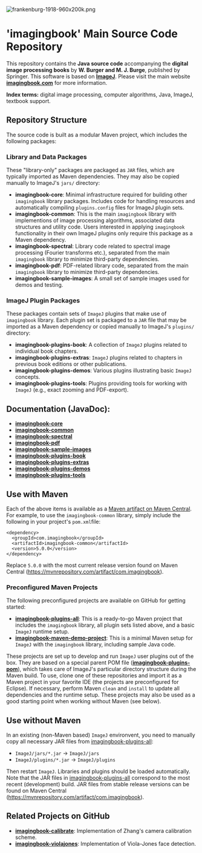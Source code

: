 ![frankenburg-1918-960x200k.png](docs/img/443892583-frankenburg-1918-960x200k.png)

# 'imagingbook' Main Source Code Repository

This repository contains the **Java source code** accompanying the 
**digital image processing books** by **W. Burger and M. J. Burge**, 
published by Springer. This software is based on **[ImageJ](http://rsbweb.nih.gov/ij/index.html)**.
Please visit the main website **[imagingbook.com](https://imagingbook.com/)** for more information.

**Index terms:** digital image processing, computer algorithms, Java, ImageJ, textbook support.

## Repository Structure

The source code is built as a modular Maven project, which includes the following packages:

### Library and Data Packages

These "library-only" packages are packaged as `JAR` files, which are typically imported as Maven
dependencies. They may also be copied manually to ImageJ's `jars/` directory:

* **imagingbook-core**:
    Minimal infrastructure required for building other `imagingbook` library packages.
    Includes code for handling resources and automatically compiling `plugins.config` files
    for ImageJ plugin sets.  
* **imagingbook-common**: 
    This is the main `imagingbook` library with implementions of image processing algorithms,
    associated data structures and utility code. Users interested in applying `imagingbook`
    functionality in their own ImageJ plugins only require this package as a Maven dependency.
* **imagingbook-spectral**: 
    Library code related to spectral image processing (Fourier transforms etc.),
    separated from the main `imagingbook` library to minimize third-party dependencies.
* **imagingbook-pdf**: 
    PDF-related library code,
    separated from the main `imagingbook` library to minimize third-party dependencies.
* **imagingbook-sample-images**: 
    A small set of sample images used for demos and testing.

### ImageJ Plugin Packages

These packages contain sets of `ImageJ` plugins that make use of `imagingbook` library.
Each plugin set is packaged to a `JAR` file that may be imported as a Maven dependency
or copied manually to ImageJ's `plugins/` directory:

* **imagingbook-plugins-book**: 
    A collection of `ImageJ` plugins related to individual book chapters.
* **imagingbook-plugins-extras**: 
    `ImageJ` plugins related to chapters in previous book editions or other publications.
* **imagingbook-plugins-demos**: 
    Various plugins illustrating basic `ImageJ` concepts.
* **imagingbook-plugins-tools**: 
    Plugins providing tools for working with `ImageJ` (e.g., exact zooming and PDF-export).

<!-- [**Change Log**](CHANGES.md) -->

## Documentation (JavaDoc):

* [**imagingbook-core**](https://imagingbook.github.io/imagingbook-public/imagingbook-core/javadoc)
* [**imagingbook-common**](https://imagingbook.github.io/imagingbook-public/imagingbook-common/javadoc)
* [**imagingbook-spectral**](https://imagingbook.github.io/imagingbook-public/imagingbook-spectral/javadoc)
* [**imagingbook-pdf**](https://imagingbook.github.io/imagingbook-public/imagingbook-pdf/javadoc)
* [**imagingbook-sample-images**](https://imagingbook.github.io/imagingbook-public/imagingbook-sample-images/javadoc)
* [**imagingbook-plugins-book**](https://imagingbook.github.io/imagingbook-public/imagingbook-plugins-book/javadoc)
* [**imagingbook-plugins-extras**](https://imagingbook.github.io/imagingbook-public/imagingbook-plugins-extras/javadoc)
* [**imagingbook-plugins-demos**](https://imagingbook.github.io/imagingbook-public/imagingbook-plugins-demos/javadoc)
* [**imagingbook-plugins-tools**](https://imagingbook.github.io/imagingbook-public/imagingbook-plugins-tools/javadoc)

## Use with Maven

Each of the above items is available as a [Maven artifact on Maven Central](https://mvnrepository.com/artifact/com.imagingbook).
For example, to use the `imagingbook-common` library, simply include the following in your project's `pom.xml`file:
```
<dependency>
  <groupId>com.imagingbook</groupId>
  <artifactId>imagingbook-common</artifactId>
  <version>5.0.0</version>
</dependency>
```
Replace `5.0.0` with the most current release version found on 
Maven Central (https://mvnrepository.com/artifact/com.imagingbook).

### Preconfigured Maven Projects

The following preconfigured projects are available on GitHub for getting started:

* **[imagingbook-plugins-all](https://github.com/imagingbook/imagingbook-plugins-all)**: 
    This is a ready-to-go Maven project that includes the `imagingbook` library, all plugin sets listed above, 
    and a basic `ImageJ` runtime setup. 
* **[imagingbook-maven-demo-project](https://github.com/imagingbook/imagingbook-maven-demo-project)**: This is
    a minimal Maven setup for `ImageJ` with the `imagingbook` library, including sample Java code.

These projects are set up to develop and run `ImageJ` user plugins out of the box. They are based on a special parent POM file 
([**imagingbook-plugins-pom**](https://github.com/imagingbook/imagingbook-public/tree/master/imagingbook-plugins-pom)),
which takes care of ImageJ's particular directory structure during the Maven build.
To use, clone one of these repositories and import it as a Maven project in your favorite IDE (the projects are preconfigured for Eclipse).
If necessary, perform Maven `clean` and `install` to update all dependencies and the runtime setup.
These projects may also be used as a good starting point when working without Maven (see below).

## Use without Maven

In an existing (non-Maven based) `ImageJ` environvent, you need to manually copy all necessary JAR files from
[imagingbook-plugins-all](https://github.com/imagingbook/imagingbook-plugins-all):

* `ImageJ/jars/*.jar` &rarr; `ImageJ/jars`
* `ImageJ/plugins/*.jar` &rarr;  `ImageJ/plugins`

Then restart `ImageJ`. Libraries and plugins should be loaded automatically.
Note that the JAR files in [imagingbook-plugins-all](https://github.com/imagingbook/imagingbook-plugins-all)
correspond to the most recent (development) build.
JAR files from stable release versions can be found on Maven Central (https://mvnrepository.com/artifact/com.imagingbook).

## Related Projects on GitHub

* **[imagingbook-calibrate](https://github.com/imagingbook/imagingbook-calibrate)**: Implementation of Zhang's camera calibration scheme.
* **[imagingbook-violajones](https://github.com/imagingbook/imagingbook-violajones)**: Implementation of Viola-Jones face detection.



<!-- [Markdown tests](docs/markdown-test.md) -->
